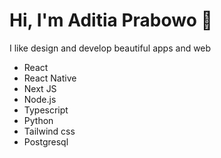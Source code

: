# Hi, I'm Aditia Prabowo 👋

I like design and develop beautiful apps and web

* React
* React Native
* Next JS
* Node.js
* Typescript
* Python
* Tailwind css
* Postgresql
